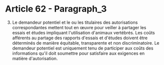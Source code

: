 # Article 62 - Paragraph_3

3. Le demandeur potentiel et le ou les titulaires des autorisations correspondantes mettent tout en œuvre pour veiller à partager les essais et études impliquant l'utilisation d'animaux vertébrés. Les coûts afférents au partage des rapports d'essais et d'études doivent être déterminés de manière équitable, transparente et non discriminatoire. Le demandeur potentiel est uniquement tenu de participer aux coûts des informations qu'il doit soumettre pour satisfaire aux exigences en matière d'autorisation.
